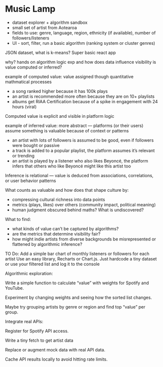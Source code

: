 # Music Lamp

- dataset explorer + algorithm sandbox
- small set of artist from Aotearoa
- fields to use: genre, language, region, ethnicity (if available), number of followers/listeners
- UI - sort, filter, run a basic algorithm (ranking system or cluster genres)

JSON dataset, what is k-means?
Super basic react app

why? hands on algorithm logic exp and how does data influence visibility
is value computed or inferred?

example of computed value:
value assigned though quantitative mathmatical processes

- a song ranked higher because it has 100k plays
- an artist is recommended more often because they are on 10+ playlists
- albums get RIAA Certification because of a spike in engagement with 24 hours (viral)

Computed value is explicit and visible in platform logic

example of inferred value:
more abstract — platforms (or their users) assume something is valuable because of context or patterns

- an artist with lots of followers is assumed to be good, even if followers were bought or passive
- a track is added to a popular playlist, the platform assumes it’s relevant or trending
- an artist is played by a listener who also likes Beyoncé, the platform infers that others who like Beyoncé might like this artist too

Inference is relational — value is deduced from associations, correlations, or user behavior patterns

What counts as valuable and how does that shape culture by:

- compressing cultural richness into data points
- metrics (plays, likes) over others (community impact, political meaning)
- human judgment obscured behind maths? What is undiscovered?

What to find:

- what kinds of value can’t be captured by algorithms?
- are the metrics that determine visibility fair?
- how might indie artists from diverse backgrounds be misrepresented or flattened by algorithmic inference?

TO Do:
Add a simple bar chart of monthly listeners or followers for each artist
Use an easy library, Recharts or Chart.js.
Just hardcode a tiny dataset or use your filtered list and log it to the console

Algorithmic exploration:

Write a simple function to calculate “value” with weights for Spotify and YouTube.

Experiment by changing weights and seeing how the sorted list changes.

Maybe try grouping artists by genre or region and find top “value” per group.

Integrate real APIs:

Register for Spotify API access.

Write a tiny fetch to get artist data

Replace or augment mock data with real API data.

Cache API results locally to avoid hitting rate limits.
